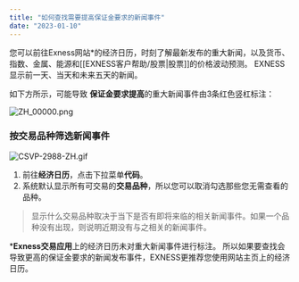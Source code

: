 ```yaml
---
title: "如何查找需要提高保证金要求的新闻事件"
date: "2023-01-10"
---
```


您可以前往Exness网站*的经济日历，时刻了解最新发布的重大新闻，以及货币、指数、金属、能源和[[EXNESS客户帮助/股票|股票]]的价格波动预测。 EXNESS显示前一天、当天和未来五天的新闻。

如下方所示，可能导致 **保证金要求提高**的重大新闻事件由3条红色竖杠标注：

![ZH_00000.png](https://testingcf.jsdelivr.net/gh/jarlin8/OSS@main/exhelp/ZH_00000.png)

### 按交易品种筛选新闻事件

![CSVP-2988-ZH.gif](https://testingcf.jsdelivr.net/gh/jarlin8/OSS@main/exhelp/CSVP-2988-ZH.gif)

1. 前往**经济日历**，点击下拉菜单**代码**。
2. 系统默认显示所有可交易的**交易品种**，所以您可以取消勾选那些您无需查看的品种。

> 显示什么交易品种取决于当下是否有即将来临的相关新闻事件。如果一个品种没有出现，则说明近期没有与之相关的新闻事件。

***Exness交易应用**上的经济日历未对重大新闻事件进行标注。 所以如果要查找会导致更高的保证金要求的新闻发布事件，EXNESS更推荐您使用网站主页上的经济日历。
